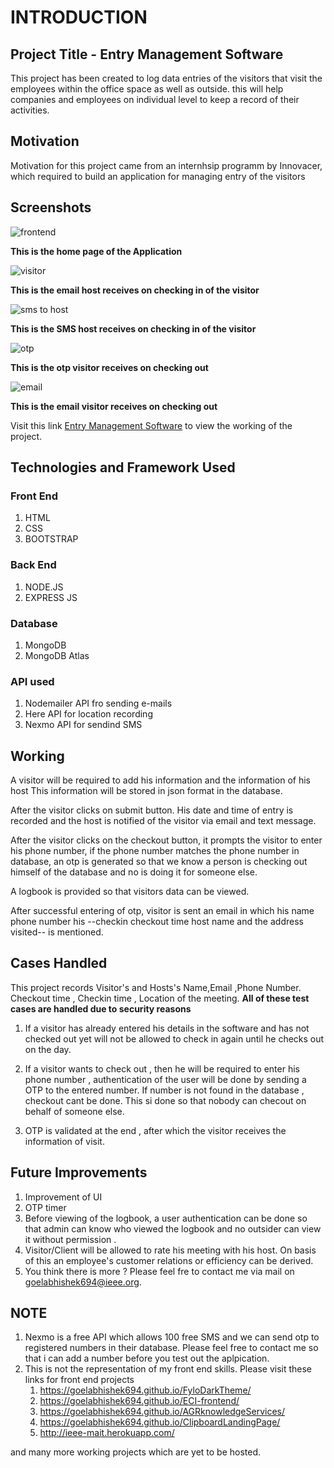 # INTRODUCTION

## Project Title - Entry Management Software

This project has been created to log data entries of the visitors that visit the employees within the office space as well as outside. 
this will help companies and employees on individual level to keep a record of their activities. 

## Motivation 

Motivation for this project came from an internhsip programm by Innovacer, which required to build an application for managing entry of the visitors

## Screenshots

![frontend](https://cdn1.imggmi.com/uploads/2019/12/1/8731ee1e966b0c76630ad892e9e48b1e-full.png)

**This is the home page of the Application**

![visitor](https://cdn1.imggmi.com/uploads/2019/12/1/aeaaabd1eb4f3893fbc26a9e31b9dcc2-full.png)

**This is the email host receives on checking in of the visitor**

![sms to host](https://cdn1.imggmi.com/uploads/2019/12/1/cbb4c51854d771ee70ef63913449816b-full.jpg)

**This is the SMS host receives on checking in of the visitor**

![otp](https://cdn1.imggmi.com/uploads/2019/12/1/14b8463271e6cb78fea3754cd358a2cf-full.jpg)

**This is the otp visitor receives on checking out**

![email](https://cdn1.imggmi.com/uploads/2019/12/1/bd41b04a82a7000a8f39f2b5db8580c8-full.png)

**This is the email visitor receives on checking out**


Visit this link [Entry Management Software](https://entrymanagements.herokuapp.com/) to view the working of the project.

## Technologies and Framework Used 

 ### Front End 
 1. HTML
 2. CSS
 3. BOOTSTRAP

### Back End

 1. NODE.JS
 2. EXPRESS JS

### Database
 1. MongoDB
 2. MongoDB Atlas
 
 ### API used 
  1. Nodemailer API fro sending e-mails
  2. Here API for location recording
  3. Nexmo API for sendind SMS
  
  ##  Working

A visitor will be required to add his information and the information of his host This information will be stored in json format in the database.

After the visitor clicks on submit button. His date and time of entry is recorded and the host is notified of the visitor via email and text message.

After the visitor clicks on the checkout button, it prompts the visitor to enter his phone number, if the phone number matches the phone number in database, an otp is generated so that we know a person is checking out himself of the database  and no is doing it for someone else. 

A logbook is provided so that visitors data can be viewed. 

After successful entering of otp, visitor is sent an email in which his name phone number his --checkin checkout time host name and the address visited-- is mentioned. 

## Cases Handled

This project records Visitor's and Hosts's Name,Email ,Phone Number. Checkout time , Checkin time , Location of the meeting. 
**All of these test cases are handled due to security reasons**

1. If a visitor has already entered his details in the software and has not checked out yet will not be allowed to check in      again until he checks out on the day. 

2. If a visitor wants to check out , then he will be required to enter his phone number , authentication of the user will be      done by sending a OTP to the entered number. If number is not found in the database , checkout cant be done. This si done      so that nobody can checout on behalf of someone else. 

3. OTP is validated at the end , after which the visitor receives the information of visit.

## Future Improvements

1. Improvement of UI  
2. OTP timer 
3. Before viewing of the logbook, a user authentication can be done so that admin can know who viewed the logbook and no          outsider can view it without permission . 
4. Visitor/Client will be allowed to rate his meeting with his host. On basis of this an employee's customer relations or        efficiency can be derived. 
5. You think there is more ? Please feel fre to contact me via mail on goelabhishek694@ieee.org. 

## NOTE

1. Nexmo is a free API which allows 100 free SMS and we can send otp to registered numbers in their database. Please feel free    to contact me so that i can add a number before you test out the aplpication. 
2. This is not the representation of my front end skills. Please visit these links for front end projects 
    1. https://goelabhishek694.github.io/FyloDarkTheme/
    2. https://goelabhishek694.github.io/ECI-frontend/
    3. https://goelabhishek694.github.io/AGRknowledgeServices/
    4. https://goelabhishek694.github.io/ClipboardLandingPage/
    5. http://ieee-mait.herokuapp.com/
    
  and many more working projects which are yet to be hosted. 
  
  





  
  
